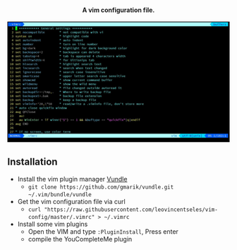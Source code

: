 <h4 align="center">A vim configuration file.</h4>
<p align="center"><img src="https://github.com/leovincentseles/vim-config/blob/master/images/style.jpg" alt="VIM"></p>

## Installation
- Install the vim plugin manager [Vundle](https://github.com/VundleVim/Vundle.vim)
  - `git clone https://github.com/gmarik/vundle.git ~/.vim/bundle/vundle`
- Get the vim configuration file via curl
  - `curl "https://raw.githubusercontent.com/leovincentseles/vim-config/master/.vimrc" > ~/.vimrc`
- Install some vim plugins
  - Open the VIM and type `:PluginInstall`, Press enter
  - compile the YouCompleteMe plugin
